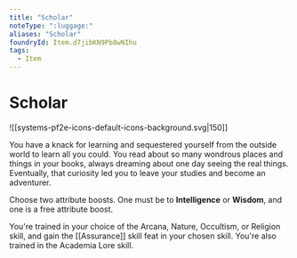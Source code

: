 ```yaml
---
title: "Scholar"
noteType: ":luggage:"
aliases: "Scholar"
foundryId: Item.d7jibKN9Pb8wNIhu
tags:
  - Item
---
```


# Scholar
![[systems-pf2e-icons-default-icons-background.svg|150]]

You have a knack for learning and sequestered yourself from the outside world to learn all you could. You read about so many wondrous places and things in your books, always dreaming about one day seeing the real things. Eventually, that curiosity led you to leave your studies and become an adventurer.

Choose two attribute boosts. One must be to **Intelligence** or **Wisdom**, and one is a free attribute boost.

You're trained in your choice of the Arcana, Nature, Occultism, or Religion skill, and gain the [[Assurance]] skill feat in your chosen skill. You're also trained in the Academia Lore skill.
